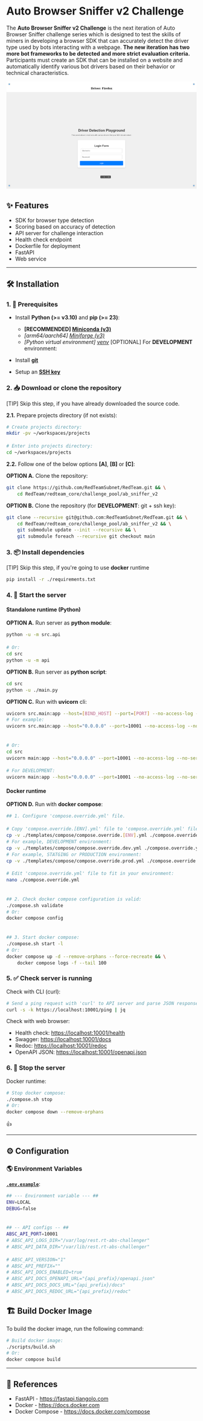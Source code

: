 # Auto Browser Sniffer v2 Challenge

The **Auto Browser Sniffer v2 Challenge** is the next iteration of Auto Browser Sniffer challenge series which is  designed to test the skills of miners in developing a browser SDK that can accurately detect the driver type used by bots interacting with a webpage. **The new iteration has two more bot frameworks to be detected and more strict evaluation criteria.** Participants must create an SDK that can be installed on a website and automatically identify various bot drivers based on their behavior or technical characteristics.

![Auto Browser Sniffer v2 Landing Page](docs/images/landing_page.png)

## ✨ Features

- SDK for browser type detection
- Scoring based on accuracy of detection
- API server for challenge interaction
- Health check endpoint
- Dockerfile for deployment
- FastAPI
- Web service

---

## 🛠 Installation

### 1. 🚧 Prerequisites

- Install **Python (>= v3.10)** and **pip (>= 23)**:
    - **[RECOMMENDED] [Miniconda (v3)](https://docs.anaconda.com/miniconda)**
    - *[arm64/aarch64] [Miniforge (v3)](https://github.com/conda-forge/miniforge)*
    - *[Python virtual environment] [venv](https://docs.python.org/3/library/venv.html)*
[OPTIONAL] For **DEVELOPMENT** environment:

- Install [**git**](https://git-scm.com/downloads)
- Setup an [**SSH key**](https://docs.github.com/en/github/authenticating-to-github/connecting-to-github-with-ssh)

### 2. 📥 Download or clone the repository

[TIP] Skip this step, if you have already downloaded the source code.

**2.1.** Prepare projects directory (if not exists):

```sh
# Create projects directory:
mkdir -pv ~/workspaces/projects

# Enter into projects directory:
cd ~/workspaces/projects
```

**2.2.** Follow one of the below options **[A]**, **[B]** or **[C]**:

**OPTION A.** Clone the repository:

```sh
git clone https://github.com/RedTeamSubnet/RedTeam.git && \
    cd RedTeam/redteam_core/challenge_pool/ab_sniffer_v2
```

**OPTION B.** Clone the repository (for **DEVELOPMENT**: git + ssh key):

```sh
git clone --recursive git@github.com:RedTeamSubnet/RedTeam.git && \
    cd RedTeam/redteam_core/challenge_pool/ab_sniffer_v2 && \
    git submodule update --init --recursive && \
    git submodule foreach --recursive git checkout main
```

### 3. 📦 Install dependencies

[TIP] Skip this step, if you're going to use **docker** runtime

```sh
pip install -r ./requirements.txt
```

### 4. 🏁 Start the server

#### Standalone runtime (Python)

**OPTION A.** Run server as **python module**:

```sh
python -u -m src.api

# Or:
cd src
python -u -m api
```

**OPTION B.** Run server as **python script**:

```sh
cd src
python -u ./main.py
```

**OPTION C.** Run with **uvicorn** cli:

```sh
uvicorn src.main:app --host=[BIND_HOST] --port=[PORT] --no-access-log --no-server-header --proxy-headers --forwarded-allow-ips="*"
# For example:
uvicorn src.main:app --host="0.0.0.0" --port=10001 --no-access-log --no-server-header --proxy-headers --forwarded-allow-ips="*"


# Or:
cd src
uvicorn main:app --host="0.0.0.0" --port=10001 --no-access-log --no-server-header --proxy-headers --forwarded-allow-ips="*"

# For DEVELOPMENT:
uvicorn main:app --host="0.0.0.0" --port=10001 --no-access-log --no-server-header --proxy-headers --forwarded-allow-ips="*" --reload --reload-include="*.yml" --reload-include=".env"
```

#### Docker runtime

**OPTION D.** Run with **docker compose**:

```sh
## 1. Configure 'compose.override.yml' file.

# Copy 'compose.override.[ENV].yml' file to 'compose.override.yml' file:
cp -v ./templates/compose/compose.override.[ENV].yml ./compose.override.yml
# For example, DEVELOPMENT environment:
cp -v ./templates/compose/compose.override.dev.yml ./compose.override.yml
# For example, STATGING or PRODUCTION environment:
cp -v ./templates/compose/compose.override.prod.yml ./compose.override.yml

# Edit 'compose.override.yml' file to fit in your environment:
nano ./compose.override.yml


## 2. Check docker compose configuration is valid:
./compose.sh validate
# Or:
docker compose config


## 3. Start docker compose:
./compose.sh start -l
# Or:
docker compose up -d --remove-orphans --force-recreate && \
    docker compose logs -f --tail 100
```

### 5. ✅ Check server is running

Check with CLI (curl):

```sh
# Send a ping request with 'curl' to API server and parse JSON response with 'jq':
curl -s -k https://localhost:10001/ping | jq
```

Check with web browser:

- Health check: <https://localhost:10001/health>
- Swagger: <https://localhost:10001/docs>
- Redoc: <https://localhost:10001/redoc>
- OpenAPI JSON: <https://localhost:10001/openapi.json>

### 6. 🛑 Stop the server

Docker runtime:

```sh
# Stop docker compose:
./compose.sh stop
# Or:
docker compose down --remove-orphans
```

👍

---

## ⚙️ Configuration

### 🌎 Environment Variables

[**`.env.example`**](https://github.com/RedTeamSubnet/RedTeam/blob/feat/webui-auto-challenge/redteam_core/challenge_pool/webui_auto/.env.example):

```sh
## --- Environment variable --- ##
ENV=LOCAL
DEBUG=false


## -- API configs -- ##
ABSC_API_PORT=10001
# ABSC_API_LOGS_DIR="/var/log/rest.rt-abs-challenger"
# ABSC_API_DATA_DIR="/var/lib/rest.rt-abs-challenger"

# ABSC_API_VERSION="1"
# ABSC_API_PREFIX=""
# ABSC_API_DOCS_ENABLED=true
# ABSC_API_DOCS_OPENAPI_URL="{api_prefix}/openapi.json"
# ABSC_API_DOCS_DOCS_URL="{api_prefix}/docs"
# ABSC_API_DOCS_REDOC_URL="{api_prefix}/redoc"
```

## 🏗️ Build Docker Image

To build the docker image, run the following command:

```sh
# Build docker image:
./scripts/build.sh
# Or:
docker compose build
```

---

## 📑 References

- FastAPI - <https://fastapi.tiangolo.com>
- Docker - <https://docs.docker.com>
- Docker Compose - <https://docs.docker.com/compose>
